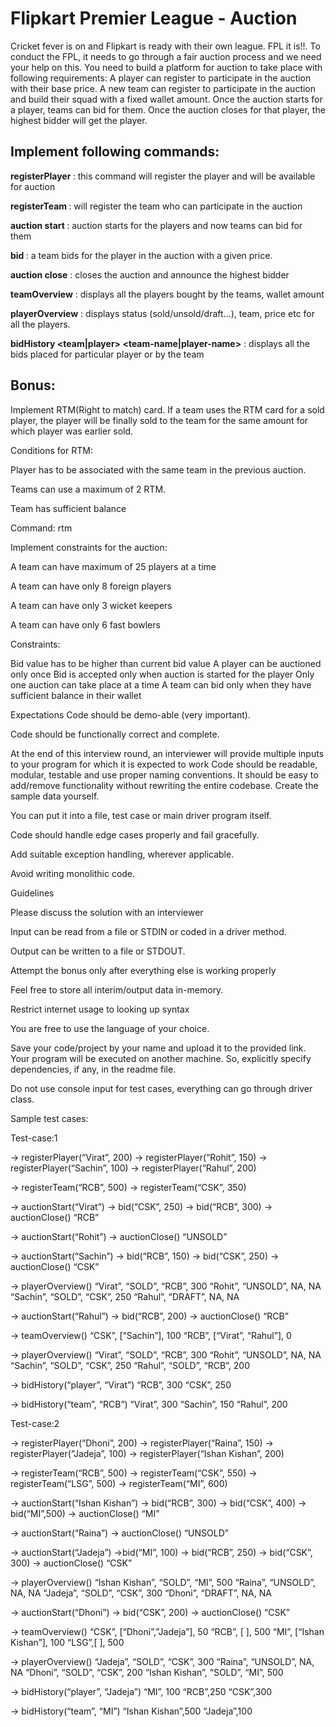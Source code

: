 # Flipkart Premier League - Auction

Cricket fever is on and Flipkart is ready with their own league. FPL it is!!. To conduct the FPL, it needs to go through a fair auction process and we need your help on this. You need to build a platform for auction to take place with following requirements:
A player can register to participate in the auction with their base price. A new team can register to participate in the auction and build their squad with a fixed wallet amount. Once the auction starts for a player, teams can bid for them. Once the auction closes for that player, the highest bidder will get the player.

## Implement following commands:

**registerPlayer <player-name> <base-price>** : this command will register the player and will be available for auction

**registerTeam <team-name> <wallet-amount>** : will register the team who can participate in the auction

**auction start <player-name>** : auction starts for the players and now teams can bid for them

**bid <team> <price>** : a team bids for the player in the auction with a given price.

**auction close** : closes the auction and announce the highest bidder

**teamOverview** : displays all the players bought by the teams, wallet amount

**playerOverview** : displays status (sold/unsold/draft…), team, price etc for all the players.

**bidHistory <team|player> <team-name|player-name>** : displays all the bids placed for particular player or by the team

## Bonus:
Implement RTM(Right to match) card. If a team uses the RTM card for a sold player, the player will be finally sold to the team for the same amount for which player was earlier sold.

Conditions for RTM:

Player has to be associated with the same team in the previous auction.

Teams can use a maximum of 2 RTM.

Team has sufficient balance

Command: rtm <team> <player>

Implement constraints for the auction:

A team can have maximum of 25 players at a time

A team can have only 8 foreign players

A team can have only 3 wicket keepers

A team can have only 6 fast bowlers

Constraints:

Bid value has to be higher than current bid value
A player can be auctioned only once
Bid is accepted only when auction is started for the player
Only one auction can take place at a time
A team can bid only when they have sufficient balance in their wallet

Expectations
Code should be demo-able (very important).

Code should be functionally correct and complete.

At the end of this interview round, an interviewer will provide multiple inputs to your program for which it is expected to work
Code should be readable, modular, testable and use proper naming conventions. It should be easy to add/remove functionality without rewriting the entire codebase.
Create the sample data yourself.

You can put it into a file, test case or main driver program itself.

Code should handle edge cases properly and fail gracefully.

Add suitable exception handling, wherever applicable.

Avoid writing monolithic code.

Guidelines

Please discuss the solution with an interviewer

Input can be read from a file or STDIN or coded in a driver method.

Output can be written to a file or STDOUT.

Attempt the bonus only after everything else is working properly

Feel free to store all interim/output data in-memory.

Restrict internet usage to looking up syntax

You are free to use the language of your choice.

Save your code/project by your name and upload it to the provided link. Your program will be executed on another machine. So, explicitly specify dependencies, if any, in the readme file.

Do not use console input for test cases, everything can go through driver class.

Sample test cases:

Test-case:1

-> registerPlayer(“Virat”, 200)
-> registerPlayer(“Rohit”, 150)
-> registerPlayer(“Sachin”, 100)
-> registerPlayer(“Rahul”, 200)


-> registerTeam(“RCB”, 500)
-> registerTeam(“CSK”, 350)


-> auctionStart(“Virat”)
-> bid(“CSK”, 250)
-> bid(“RCB”, 300)
-> auctionClose()
“RCB”

-> auctionStart(“Rohit”)
-> auctionClose()
“UNSOLD”

-> auctionStart(“Sachin”)
-> bid(“RCB”, 150)
-> bid(“CSK”, 250)
-> auctionClose()
“CSK”

-> playerOverview()
“Virat”, 	“SOLD”, “RCB”, 300
“Rohit”, “UNSOLD”, NA, NA
“Sachin”, “SOLD”, “CSK”, 250
“Rahul”, “DRAFT”, NA, NA

-> auctionStart(“Rahul”)
-> bid(“RCB”, 200)
-> auctionClose()
“RCB”

-> teamOverview()
“CSK”, [“Sachin”], 100
“RCB”, [“Virat”, “Rahul”], 0

-> playerOverview()
“Virat”, 	“SOLD”, “RCB”, 300
“Rohit”, “UNSOLD”, NA, NA
“Sachin”, “SOLD”, “CSK”, 250
“Rahul”, “SOLD”, “RCB”, 200


-> bidHistory(“player”, “Virat”)
“RCB”, 300
“CSK”, 250

-> bidHistory(“team”, “RCB”)
“Virat”, 300
“Sachin”, 150
“Rahul”, 200

Test-case:2

-> registerPlayer(“Dhoni”, 200)
-> registerPlayer(“Raina”, 150)
-> registerPlayer(“Jadeja”, 100)
-> registerPlayer(“Ishan Kishan”, 200)


-> registerTeam(“RCB”, 500)
-> registerTeam(“CSK”, 550)
-> registerTeam(“LSG”, 500)
-> registerTeam(“MI”, 600)


-> auctionStart(“Ishan Kishan”)
-> bid(“RCB”, 300)
-> bid(“CSK”, 400)
-> bid(“MI”,500)
-> auctionClose()
“MI”

-> auctionStart(“Raina”)
-> auctionClose()
“UNSOLD”

-> auctionStart(“Jadeja”)
->bid(“MI”, 100)
-> bid(“RCB”, 250)
-> bid(“CSK”, 300)
-> auctionClose()
“CSK”

-> playerOverview()
“Ishan Kishan”, “SOLD”, “MI”, 500
“Raina”, “UNSOLD”, NA, NA
“Jadeja”, “SOLD”, “CSK”, 300
“Dhoni”, “DRAFT”, NA, NA

-> auctionStart(“Dhoni”)
-> bid(“CSK”, 200)
-> auctionClose()
“CSK”

-> teamOverview()
“CSK”, [“Dhoni”,”Jadeja”], 50
“RCB”, [ ], 500
“MI”, [“Ishan Kishan”], 100
“LSG”,[ ], 500

-> playerOverview()
“Jadeja”, “SOLD”, “CSK”, 300
“Raina”, “UNSOLD”, NA, NA
“Dhoni”, “SOLD”, “CSK”, 200
“Ishan Kishan”, “SOLD”, “MI”, 500


-> bidHistory(“player”, “Jadeja”)
“MI”, 100
“RCB”,250
“CSK”,300

-> bidHistory(“team”, “MI”)
“Ishan Kishan”,500
“Jadeja”,100



